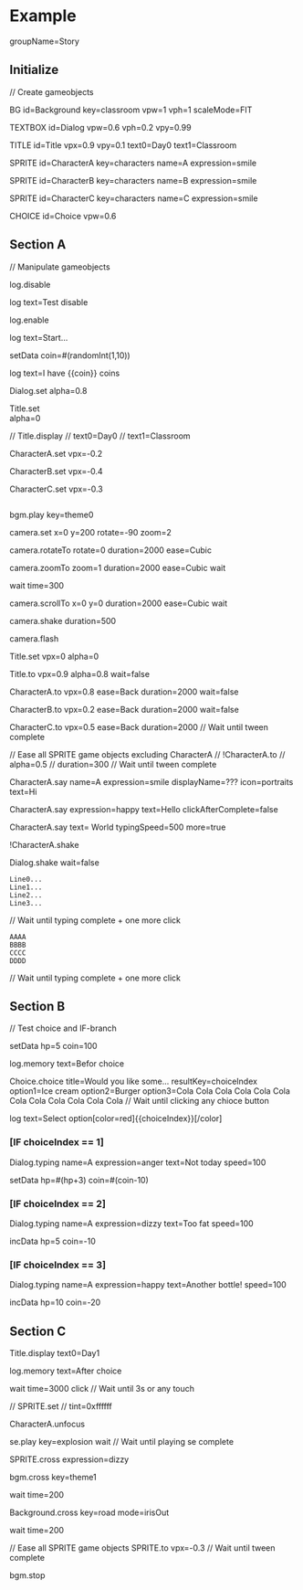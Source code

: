 # Example

groupName=Story

## Initialize

// Create gameobjects

BG
  id=Background
  key=classroom
  vpw=1
  vph=1
  scaleMode=FIT

TEXTBOX
  id=Dialog
  vpw=0.6
  vph=0.2
  vpy=0.99

TITLE
  id=Title
  vpx=0.9
  vpy=0.1
  text0=Day0
  text1=Classroom

SPRITE
  id=CharacterA
  key=characters
  name=A
  expression=smile

SPRITE
  id=CharacterB
  key=characters
  name=B
  expression=smile

SPRITE
  id=CharacterC
  key=characters
  name=C
  expression=smile

CHOICE
  id=Choice
  vpw=0.6


## Section A

// Manipulate gameobjects

log.disable

log
  text=Test disable

log.enable

log
  text=Start...

setData
  coin=#(randomInt(1,10))

log
  text=I have {{coin}} coins

Dialog.set
  alpha=0.8

Title.set  
  alpha=0

// Title.display
//   text0=Day0
//   text1=Classroom

CharacterA.set
  vpx=-0.2

CharacterB.set
  vpx=-0.4

CharacterC.set
  vpx=-0.3

```Dialog.typing, displayName=null, icon=null

```

bgm.play
  key=theme0

camera.set
  x=0
  y=200
  rotate=-90
  zoom=2

camera.rotateTo
  rotate=0
  duration=2000
  ease=Cubic

camera.zoomTo
  zoom=1
  duration=2000
  ease=Cubic
  wait

wait
  time=300

camera.scrollTo
  x=0
  y=0
  duration=2000
  ease=Cubic
  wait

camera.shake
  duration=500

camera.flash

Title.set
  vpx=0
  alpha=0

Title.to
  vpx=0.9
  alpha=0.8
  wait=false

CharacterA.to
  vpx=0.8
  ease=Back
  duration=2000
  wait=false

CharacterB.to
  vpx=0.2
  ease=Back
  duration=2000
  wait=false

CharacterC.to
  vpx=0.5
  ease=Back
  duration=2000
// Wait until tween complete

// Ease all SPRITE game objects excluding CharacterA
// !CharacterA.to
//   alpha=0.5
//   duration=300
// Wait until tween complete


CharacterA.say
  name=A
  expression=smile
  displayName=???
  icon=portraits
  text=Hi

CharacterA.say
  expression=happy
  text=Hello
  clickAfterComplete=false

CharacterA.say
  text= World
  typingSpeed=500
  more=true

!CharacterA.shake

Dialog.shake
  wait=false

```Dialog.typing, displayName=A, icon=portraits, name=A, expression=smile
Line0...
Line1...
Line2...
Line3...
```
// Wait until typing complete + one more click

```Dialog.typing
AAAA
BBBB
CCCC
DDDD
```
// Wait until typing complete + one more click

## Section B

// Test choice and IF-branch

setData
  hp=5
  coin=100


log.memory
  text=Befor choice


Choice.choice
  title=Would you like some...
  resultKey=choiceIndex
  option1=Ice cream
  option2=Burger
  option3=Cola Cola Cola Cola Cola Cola Cola Cola Cola Cola Cola Cola
// Wait until clicking any chioce button

log
  text=Select option[color=red]{{choiceIndex}}[/color]

### [IF choiceIndex == 1]

Dialog.typing
  name=A
  expression=anger
  text=Not today
  speed=100

setData
  hp=#(hp+3)
  coin=#(coin-10)

### [IF choiceIndex == 2]

Dialog.typing
  name=A
  expression=dizzy
  text=Too fat
  speed=100

incData
  hp=5
  coin=-10

### [IF choiceIndex == 3]

Dialog.typing
  name=A
  expression=happy
  text=Another bottle!
  speed=100

incData
  hp=10
  coin=-20


## Section C

Title.display
  text0=Day1

log.memory
  text=After choice

wait
  time=3000
  click
// Wait until 3s or any touch

// SPRITE.set
//  tint=0xffffff

CharacterA.unfocus

se.play
  key=explosion
  wait
// Wait until playing se complete

SPRITE.cross
  expression=dizzy

bgm.cross
  key=theme1

wait
  time=200

Background.cross
  key=road
  mode=irisOut

wait
  time=200

// Ease all SPRITE game objects
SPRITE.to
  vpx=-0.3
// Wait until tween complete

bgm.stop

